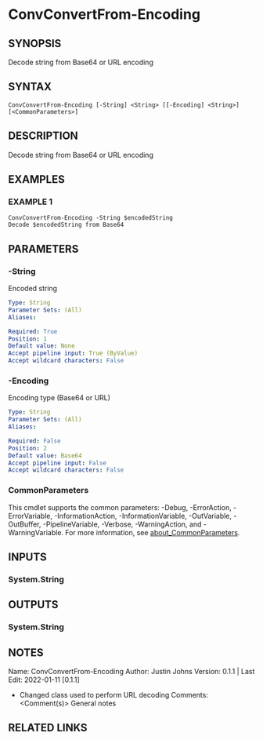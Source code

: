 # ConvConvertFrom-Encoding

## SYNOPSIS

Decode string from Base64 or URL encoding

## SYNTAX

```
ConvConvertFrom-Encoding [-String] <String> [[-Encoding] <String>] [<CommonParameters>]
```

## DESCRIPTION

Decode string from Base64 or URL encoding

## EXAMPLES

### EXAMPLE 1

```
ConvConvertFrom-Encoding -String $encodedString
Decode $encodedString from Base64
```

## PARAMETERS

### -String

Encoded string

```yaml
Type: String
Parameter Sets: (All)
Aliases:

Required: True
Position: 1
Default value: None
Accept pipeline input: True (ByValue)
Accept wildcard characters: False
```

### -Encoding

Encoding type (Base64 or URL)

```yaml
Type: String
Parameter Sets: (All)
Aliases:

Required: False
Position: 2
Default value: Base64
Accept pipeline input: False
Accept wildcard characters: False
```

### CommonParameters

This cmdlet supports the common parameters: -Debug, -ErrorAction, -ErrorVariable, -InformationAction, -InformationVariable, -OutVariable, -OutBuffer, -PipelineVariable, -Verbose, -WarningAction, and -WarningVariable. For more information, see [about_CommonParameters](http://go.microsoft.com/fwlink/?LinkID=113216).

## INPUTS

### System.String

## OUTPUTS

### System.String

## NOTES

Name: ConvConvertFrom-Encoding
Author: Justin Johns
Version: 0.1.1 | Last Edit: 2022-01-11 \[0.1.1\]

- Changed class used to perform URL decoding
Comments: \<Comment(s)\>
General notes

## RELATED LINKS
